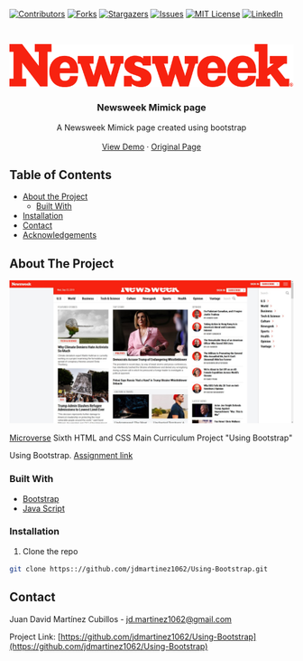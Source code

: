 <!--
*** Thanks for checking out this README Template. If you have a suggestion that would
*** make this better, please fork the repo and create a pull request or simply open
*** an issue with the tag "enhancement".
*** Thanks again! Now go create something AMAZING! :D
-->

<!-- PROJECT SHIELDS -->
<!--
*** I'm using markdown "reference style" links for readability.
*** Reference links are enclosed in brackets [ ] instead of parentheses ( ).
*** See the bottom of this document for the declaration of the reference variables
*** for contributors-url, forks-url, etc. This is an optional, concise syntax you may use.
*** https://www.markdownguide.org/basic-syntax/#reference-style-links
-->

[![Contributors][contributors-shield]][contributors-url]
[![Forks][forks-shield]][forks-url]
[![Stargazers][stars-shield]][stars-url]
[![Issues][issues-shield]][issues-url]
[![MIT License][license-shield]][license-url]
[![LinkedIn][linkedin-shield]][linkedin-url]

<!-- PROJECT LOGO -->
<br />
<p align="center">
  <a href="https://github.com/othneildrew/Best-README-Template">
    <img src="logo.svg">

  </a>

  <h3 align="center">Newsweek Mimick page</h3>

  <p align="center">
    A Newsweek Mimick page created using bootstrap
    <br />
    <br />
    <a href="https://rawcdn.githack.com/jdmartinez1062/Using-Bootstrap/86278d5883f4d9464dc45b5e785f81a08bcaabe1/index.HTML">View Demo</a>
    ·
    <a href="https://www.newsweek.com/">Original Page</a>
    
  </p>
</p>

<!-- TABLE OF CONTENTS -->

## Table of Contents

- [About the Project](#about-the-project)
  - [Built With](#built-with)
- [Installation](#installation)
- [Contact](#contact)
- [Acknowledgements](#acknowledgements)

<!-- ABOUT THE PROJECT -->

## About The Project

[![Product Name Screen Shot][product-screenshot]](https://rawcdn.githack.com/jdmartinez1062/Using-Bootstrap/86278d5883f4d9464dc45b5e785f81a08bcaabe1/index.HTML)

[Microverse](https://www.microverse.org/) Sixth HTML and CSS Main Curriculum Project "Using Bootstrap"

Using Bootstrap. [Assignment link](https://www.theodinproject.com/courses/html5-and-css3/lessons/using-bootstrap)


### Built With



- [Bootstrap](https://getbootstrap.com)
- [Java Script](https://www.javascript.com/)



### Installation

1. Clone the repo

```sh
git clone https:://github.com/jdmartinez1062/Using-Bootstrap.git
```


<!-- CONTACT -->

## Contact

Juan David Martínez Cubillos - jd.martinez1062@gmail.com

Project Link: [https://github.com/jdmartinez1062/Using-Bootstrap](https://github.com/jdmartinez1062/Using-Bootstrap)

<!-- ACKNOWLEDGEMENTS -->


<!-- MARKDOWN LINKS & IMAGES -->
<!-- https://www.markdownguide.org/basic-syntax/#reference-style-links -->

[contributors-shield]: https://img.shields.io/github/contributors/jdmartinez1062/Using-Bootstrap.svg?style=flat-square
[contributors-url]: https://github.com/jdmartinez1062/Using-Bootstrap/graphs/contributors
[forks-shield]: https://img.shields.io/github/forks/jdmartinez1062/Using-Bootstrap.svg?style=flat-square
[forks-url]: https://github.com/jdmartinez1062/Using-Bootstrap/network/members
[stars-shield]: https://img.shields.io/github/stars/jdmartinez1062/Using-Bootstrap.svg?style=flat-square
[stars-url]: https://github.com/jdmartinez1062/Using-Bootstrap/stargazers
[issues-shield]: https://img.shields.io/github/issues/jdmartinez1062/Using-Bootstrap.svg?style=flat-square
[issues-url]: https://github.com/jdmartinez1062/Using-Bootstrap/issues
[license-shield]: https://img.shields.io/github/license/jdmartinez1062/Using-Bootstrap.svg?style=flat-square
[license-url]: https://github.com/jdmartinez1062/Using-Bootstrap/blob/master/LICENSE.txt
[linkedin-shield]: https://img.shields.io/badge/-LinkedIn-black.svg?style=flat-square&logo=linkedin&colorB=555
[linkedin-url]: https://linkedin.com/in/othneildrew
[product-screenshot]: finished-screenshot.jpg
